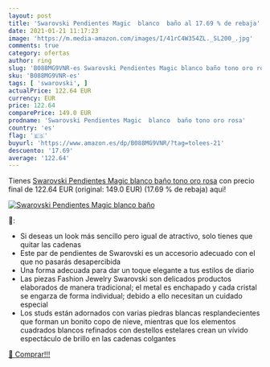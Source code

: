 ```yaml
---
layout: post
title: 'Swarovski Pendientes Magic  blanco  baño al 17.69 % de rebaja'
date: 2021-01-21 11:17:23
image: 'https://m.media-amazon.com/images/I/41rC4W354ZL._SL200_.jpg'
comments: true
category: ofertas
author: ring
slug: 'B088MG9VNR-es Swarovski Pendientes Magic blanco baño tono oro rosa'
sku: 'B088MG9VNR-es'
tags: [ 'swarovski', ]
actualPrice: 122.64 EUR
currency: EUR
price: 122.64
comparePrice: 149.0 EUR
prodname: 'Swarovski Pendientes Magic  blanco  baño tono oro rosa'
country: 'es'
flag: '🇪🇸'
buyurl: 'https://www.amazon.es/dp/B088MG9VNR/?tag=tolees-21'
descuento: '17.69'
average: '122.64'
---
```


Tienes [Swarovski Pendientes Magic  blanco  baño tono oro rosa](https://www.amazon.es/dp/B088MG9VNR/?tag=tolees-21) con precio final de  122.64 EUR (original: 149.0 EUR) (17.69 %  de rebaja) aqui!

[![Swarovski Pendientes Magic  blanco  baño](https://m.media-amazon.com/images/I/41rC4W354ZL._SL200_.jpg)](https://www.amazon.es/dp/B088MG9VNR/?tag=tolees-21)

🔎:

- Si deseas un look más sencillo pero igual de atractivo, solo tienes que quitar las cadenas
- Este par de pendientes de Swarovski es un accesorio adecuado con el que no pasarás desapercibida
- Una forma adecuada para dar un toque elegante a tus estilos de diario
- Las piezas Fashion Jewelry Swarovski son delicados productos elaborados de manera tradicional; el metal es enchapado y cada cristal se engarza de forma individual; debido a ello necesitan un cuidado especial
- Los studs están adornados con varias piedras blancas resplandecientes que forman un bonito copo de nieve, mientras que los elementos cuadrados blancos refinados con destellos estelares crean un vívido espectáculo de brillo en las cadenas colgantes

[🛒 Comprar!!!](https://www.amazon.es/dp/B088MG9VNR/?tag=tolees-21)
